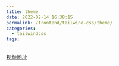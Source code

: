 ```yaml
---
title: theme
date: 2022-02-14 16:38:15
permalink: /frontend/tailwind-css/theme/
categories:
  - tailwindcss
tags:
---
```


[视频地址](https://www.youtube.com/watch?v=MAtaT8BZEAo)